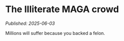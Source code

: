 # The Illiterate MAGA crowd

*Published: 2025-06-03*

Millions will suffer because you backed a felon.